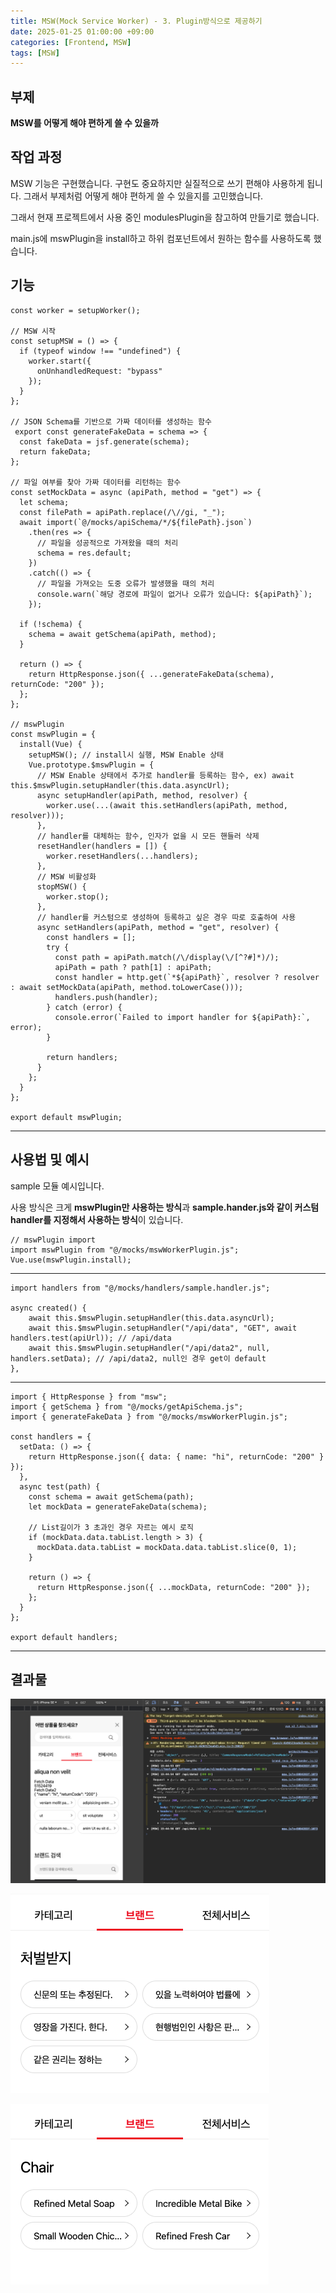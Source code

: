 ```yaml
---
title: MSW(Mock Service Worker) - 3. Plugin방식으로 제공하기
date: 2025-01-25 01:00:00 +09:00
categories: [Frontend, MSW]
tags: [MSW]
---
```


## **부제**

**MSW를 어떻게 해야 편하게 쓸 수 있을까**

## **작업 과정**

MSW 기능은 구현했습니다. 구현도 중요하지만 실질적으로 쓰기 편해야 사용하게 됩니다. 그래서 부제처럼 어떻게 해야 편하게 쓸 수 있을지를 고민했습니다.

그래서 현재 프로젝트에서 사용 중인 modulesPlugin을 참고하여 만들기로 했습니다.

main.js에 mswPlugin을 install하고 하위 컴포넌트에서 원하는 함수를 사용하도록 했습니다.

## **기능**

```
const worker = setupWorker();

// MSW 시작
const setupMSW = () => {
  if (typeof window !== "undefined") {
    worker.start({
      onUnhandledRequest: "bypass"
    });
  }
};

// JSON Schema를 기반으로 가짜 데이터를 생성하는 함수
 export const generateFakeData = schema => {
  const fakeData = jsf.generate(schema);
  return fakeData;
};

// 파일 여부를 찾아 가짜 데이터를 리턴하는 함수
const setMockData = async (apiPath, method = "get") => {
  let schema;
  const filePath = apiPath.replace(/\//gi, "_");
  await import(`@/mocks/apiSchema/*/${filePath}.json`)
    .then(res => {
      // 파일을 성공적으로 가져왔을 때의 처리
      schema = res.default;
    })
    .catch(() => {
      // 파일을 가져오는 도중 오류가 발생했을 때의 처리
      console.warn(`해당 경로에 파일이 없거나 오류가 있습니다: ${apiPath}`);
    });

  if (!schema) {
    schema = await getSchema(apiPath, method);
  }

  return () => {
    return HttpResponse.json({ ...generateFakeData(schema), returnCode: "200" });
  };
};

// mswPlugin
const mswPlugin = {
  install(Vue) {
    setupMSW(); // install시 실행, MSW Enable 상태
    Vue.prototype.$mswPlugin = {
      // MSW Enable 상태에서 추가로 handler를 등록하는 함수, ex) await this.$mswPlugin.setupHandler(this.data.asyncUrl);
      async setupHandler(apiPath, method, resolver) {
        worker.use(...(await this.setHandlers(apiPath, method, resolver)));
      },
      // handler를 대체하는 함수, 인자가 없을 시 모든 핸들러 삭제
      resetHandler(handlers = []) {
        worker.resetHandlers(...handlers);
      },
      // MSW 비활성화
      stopMSW() {
        worker.stop();
      },
      // handler를 커스텀으로 생성하여 등록하고 싶은 경우 따로 호출하여 사용
      async setHandlers(apiPath, method = "get", resolver) {
        const handlers = [];
        try {
          const path = apiPath.match(/\/display(\/[^?#]*)/);
          apiPath = path ? path[1] : apiPath;
          const handler = http.get(`*${apiPath}`, resolver ? resolver : await setMockData(apiPath, method.toLowerCase()));
          handlers.push(handler);
        } catch (error) {
          console.error(`Failed to import handler for ${apiPath}:`, error);
        }

        return handlers;
      }
    };
  }
};

export default mswPlugin;

```

---

## **사용법 및 예시**

sample 모듈 예시입니다.

사용 방식은 크게 **mswPlugin만 사용하는 방식**과 **sample.hander.js와 같이 커스텀 handler를 지정해서 사용하는 방식**이 있습니다.

```
// mswPlugin import
import mswPlugin from "@/mocks/mswWorkerPlugin.js";
Vue.use(mswPlugin.install);
```

---

```
import handlers from "@/mocks/handlers/sample.handler.js";

async created() {
    await this.$mswPlugin.setupHandler(this.data.asyncUrl);
    await this.$mswPlugin.setupHandler("/api/data", "GET", await handlers.test(apiUrl)); // /api/data
    await this.$mswPlugin.setupHandler("/api/data2", null, handlers.setData); // /api/data2, null인 경우 get이 default
},
```

---

```
import { HttpResponse } from "msw";
import { getSchema } from "@/mocks/getApiSchema.js";
import { generateFakeData } from "@/mocks/mswWorkerPlugin.js";

const handlers = {
  setData: () => {
    return HttpResponse.json({ data: { name: "hi", returnCode: "200" } });
  },
  async test(path) {
    const schema = await getSchema(path);
    let mockData = generateFakeData(schema);

	// List길이가 3 초과인 경우 자르는 예시 로직
    if (mockData.data.tabList.length > 3) {
      mockData.data.tabList = mockData.data.tabList.slice(0, 1);
    }

    return () => {
      return HttpResponse.json({ ...mockData, returnCode: "200" });
    };
  }
};

export default handlers;
```

---

## **결과물**

![image.png](/assets/img/2025-01-25/2025-01-25-MSW_3_1.png)

![image.png](/assets/img/2025-01-25/2025-01-25-MSW_3_2.png)

![image.png](/assets/img/2025-01-25/2025-01-25-MSW_3_3.png)
